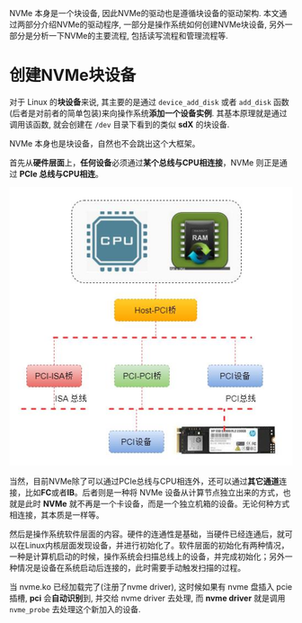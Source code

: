 
NVMe 本身是一个块设备, 因此NVMe的驱动也是遵循块设备的驱动架构. 本文通过两部分介绍NVMe的驱动程序, 一部分是操作系统如何创建NVMe块设备, 另外一部分是分析一下NVMe的主要流程, 包括读写流程和管理流程等. 

# 创建NVMe块设备

对于 Linux 的**块设备**来说, 其主要的是通过 `device_add_disk` 或者 `add_disk` 函数(后者是对前者的简单包装)来向操作系统**添加一个设备实例**. 其基本原理就是通过调用该函数, 就会创建在 `/dev` 目录下看到的类似 **sdX** 的块设备. 

NVMe 本身也是块设备，自然也不会跳出这个大框架。

首先从**硬件层面**上，**任何设备**必须通过**某个总线与CPU相连接**，NVMe 则正是通过 **PCIe 总线与CPU相连**。

![2023-02-09-21-26-38.png](./images/2023-02-09-21-26-38.png)

当然，目前NVMe除了可以通过PCIe总线与CPU相连外，还可以通过**其它通道**连接，比如**FC**或者**IB**。后者则是一种将 NVMe 设备从计算节点独立出来的方式，也就是此时 **NVMe** 就不再是一个卡设备，而是一个独立机箱的设备。无论何种方式相连接，其本质是一样等。

然后是操作系统软件层面的内容。硬件的连通性是基础，当硬件已经连通后，就可以在Linux内核层面发现设备，并进行初始化了。软件层面的初始化有两种情况，一种是计算机启动的时候，操作系统会扫描总线上的设备，并完成初始化；另外一种情况是设备在系统启动后连接的，此时需要手动触发扫描的过程。


当 nvme.ko 已经加载完了(注册了nvme driver), 这时候如果有 nvme 盘插入 pcie 插槽, **pci** 会**自动识别**到, 并交给 nvme driver 去处理, 而 **nvme driver** 就是调用 `nvme_probe` 去处理这个新加入的设备.

